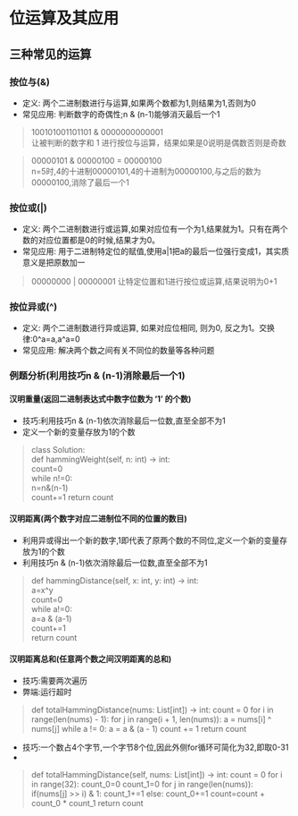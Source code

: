 # 位运算及其应用
## 三种常见的运算
### 按位与(&)
-   定义: 两个二进制数进行与运算,如果两个数都为1,则结果为1,否则为0
-   常见应用: 判断数字的奇偶性;n & (n-1)能够消灭最后一个1
>   100101001101101 & 0000000000001                                      
>   让被判断的数字和 1 进行按位与运算，结果如果是0说明是偶数否则是奇数

>   00000101 & 00000100 = 00000100                                                                                  
>   n=5时,4的十进制00000101,4的十进制为00000100,与之后的数为00000100,消除了最后一个1


### 按位或(|)
-   定义: 两个二进制数进行或运算,如果对应位有一个为1,结果就为1。只有在两个数的对应位置都是0的时候,结果才为0。
-   常见应用: 用于二进制特定位的赋值,使用a|1把a的最后一位强行变成1，其实质意义是把原数加一
>   00000000 | 00000001 
>   让特定位置和1进行按位或运算,结果说明为0+1


### 按位异或(^)
-   定义: 两个二进制数进行异或运算, 如果对应位相同, 则为0, 反之为1。交换律:0^a=a,a^a=0
-   常见应用: 解决两个数之间有关不同位的数量等各种问题


### 例题分析(利用技巧n & (n-1)消除最后一个1)
#### 汉明重量(返回二进制表达式中数字位数为 ‘1’ 的个数)
-   技巧:利用技巧n & (n-1)依次消除最后一位数,直至全部不为1 
-   定义一个新的变量存放为1的个数
>   class Solution:                                                
>    def hammingWeight(self, n: int) -> int:                            
>        count=0                              
>        while n!=0:                              
>            n=n&(n-1)                                                        
>            count+=1
>        return count                                             

#### 汉明距离(两个数字对应二进制位不同的位置的数目)
-   利用异或得出一个新的数字,1即代表了原两个数的不同位,定义一个新的变量存放为1的个数
-   利用技巧n & (n-1)依次消除最后一位数,直至全部不为1 
>   def hammingDistance(self, x: int, y: int) -> int:                               
>      a=x^y                                     
>       count=0                                           
>       while a!=0:                                                 
>          a=a & (a-1)                                                     
>          count+=1                                            
>       return count                                                      

#### 汉明距离总和(任意两个数之间汉明距离的总和)
-   技巧:需要两次遍历
-   弊端:运行超时
>   def totalHammingDistance(nums: List[int]) -> int:
>    count = 0
>    for i in range(len(nums) - 1):
>        for j in range(i + 1, len(nums)):
>            a = nums[i] ^ nums[j]
>            while a != 0:
>                a = a & (a - 1)
>                count += 1
>    return count 

-   技巧:一个数占4个字节,一个字节8个位,因此外侧for循环可简化为32,即取0-31
-   
>   def totalHammingDistance(self, nums: List[int]) -> int:
>      count = 0
>      for i in range(32):
>          count_0=0
>          count_1=0
>          for j in range(len(nums)):
>              if(nums[j] >> i) & 1:
>                  count_1+=1
>              else:
>                  count_0+=1
>          count=count + count_0 * count_1
>      return count
